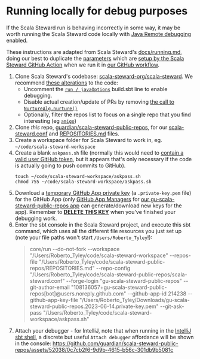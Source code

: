 Running locally for debug purposes
==================================

If the Scala Steward run is behaving incorrectly in some way, it may be worth
running the Scala Steward code locally with [Java Remote debugging](https://www.jetbrains.com/help/idea/debugging-code.html)
enabled.

These instructions are adapted from Scala Steward's [docs/running.md](https://github.com/scala-steward-org/scala-steward/blob/main/docs/running.md),
doing our best to duplicate the [parameters](https://github.com/scala-steward-org/scala-steward/blob/main/docs/help.md) which are [setup by the Scala Steward GitHub Action](https://github.com/scala-steward-org/scala-steward-action/blob/31bf30f6a29b33723e5b6d89a9a8f4cf23b05924/src/action/main.ts#L49-L71)
when we run it in [our GitHub workflow](https://github.com/guardian/scala-steward-public-repos/blob/2c3ae97fe168c0887036fac81752b7d406653823/.github/workflows/public-repos-scala-steward.yml).

1. Clone Scala Steward's codebase: [scala-steward-org/scala-steward](https://github.com/scala-steward-org/scala-steward).
   We recommend [these alterations](https://github.com/scala-steward-org/scala-steward/compare/main...rtyley:scala-steward:temporary-tweaks-for-debugging) to the code:
   * Uncomment the [`run / javaOptions`](https://github.com/scala-steward-org/scala-steward/blob/609104a04cd536418ebcda553e7f48177a5264ae/build.sbt#L213)
     build.sbt line to enable debugging.
   * Disable actual creation/update of PRs by removing [the call to `NurtureAlg.nurture()`](https://github.com/scala-steward-org/scala-steward/blob/42da4fad649dfc5e92147b3e8165a1bf860b2629/modules/core/src/main/scala/org/scalasteward/core/application/StewardAlg.scala#L82)
   * Optionally, filter the repos list to focus on a single repo that you find interesting (eg [`amigo`](https://github.com/guardian/amigo))
2. Clone _this_ repo, [guardian/scala-steward-public-repos](https://github.com/guardian/scala-steward-public-repos),
   for our [scala-steward.conf](https://github.com/guardian/scala-steward-public-repos/blob/main/scala-steward.conf)
   and [REPOSITORIES.md](https://github.com/guardian/scala-steward-public-repos/blob/main/REPOSITORIES.md) files.
3. Create a workspace folder for Scala Steward to work in, eg. `~/code/scala-steward-workspace`
4. Create a blank `askpass.sh` file (normally this would need to
   [contain a valid user GitHub token](https://github.com/scala-steward-org/scala-steward-action/blob/190e7f36cd057dfb5d1b6fde688e6399ef249560/src/modules/workspace.ts#L114),
   but it appears that's only necessary if the code is actually going to push commits to GitHub).
   ```shell
   touch ~/code/scala-steward-workspace/askpass.sh
   chmod 755 ~/code/scala-steward-workspace/askpass.sh
   ```
5. Download a [temporary GitHub App private key](https://docs.github.com/en/apps/creating-github-apps/authenticating-with-a-github-app/managing-private-keys-for-github-apps)
   (a `.private-key.pem` file) for the GitHub App (only [GitHub App Managers](https://docs.github.com/en/apps/maintaining-github-apps/about-github-app-managers)
   for [our gu-scala-steward-public-repos app](https://github.com/organizations/guardian/settings/permissions/integrations/gu-scala-steward-public-repos/managers)
   can generate/download new keys for the app). Remember to [**DELETE THIS KEY**](https://docs.github.com/en/apps/creating-github-apps/authenticating-with-a-github-app/managing-private-keys-for-github-apps#deleting-private-keys) when you've finished your debugging work.
6. Enter the sbt console in the Scala Steward project, and execute this sbt command, which uses all
   the different file resources you just set up (note your file paths won't start `/Users/Roberto_Tyley`!):
   > core/run --do-not-fork --workspace "/Users/Roberto_Tyley/code/scala-steward-workspace" --repos-file "/Users/Roberto_Tyley/code/scala-steward-public-repos/REPOSITORIES.md" --repo-config "/Users/Roberto_Tyley/code/scala-steward-public-repos/scala-steward.conf" --forge-login "gu-scala-steward-public-repos" --git-author-email "108136057+gu-scala-steward-public-repos[bot]@users.noreply.github.com" --github-app-id 214238 --github-app-key-file "/Users/Roberto_Tyley/Downloads/gu-scala-steward-public-repos.2023-06-14.private-key.pem" --git-ask-pass "/Users/Roberto_Tyley/code/scala-steward-workspace/askpass.sh"
7. Attach your debugger - for IntelliJ, note that when running in the
   [IntelliJ sbt shell](https://www.jetbrains.com/help/idea/sbt-support.html#sbt_shell),
   a discrete but useful `Attach debugger` affordance will be shown in the console:
   https://github.com/guardian/scala-steward-public-repos/assets/52038/0c7cb2f6-9d9b-4615-b56c-301db9b5081c
